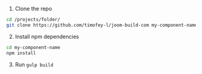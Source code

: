 1. Clone the repo
```bash
cd /projects/folder/
git clone https://github.com/timofey-l/joom-build-com my-component-name
```

2. Install npm dependencies
```bash
cd my-component-name
npm install
```

3. Run `gulp build`
